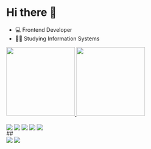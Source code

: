 # Hi there 👋
- 💻 Frontend Developer
- 👨‍💻 Studying Information Systems

<div>
    <a href="https://github.com/Pews-DEV">
        <img height="180em" src="https://github-readme-stats.vercel.app/api?username=Pews-DEV&show_icons=true&theme=dark&include_all_commits=true&count_private=true" />
        <img height="180em" src="https://github-readme-stats.vercel.app/api/top-langs/?username=Pews-DEV&layout=compact&langs_count=7&theme=dark"/>
    </a>
</div>

<div style="display: inline_block"><br>

  <img align="center" src="https://img.shields.io/badge/HTML-239120?style=for-the-badge&logo=html5&logoColor=white">
  <img align="center" src="https://img.shields.io/badge/CSS-239120?&style=for-the-badge&logo=css3&logoColor=white">
  <img align="center" src="https://img.shields.io/badge/JavaScript-323330?style=for-the-badge&logo=javascript&logoColor=F7DF1E">
  <img align="center"  src="https://img.shields.io/badge/Python-3776AB?style=for-the-badge&logo=python&logoColor=white">
  <img align="center"  src="https://img.shields.io/badge/MySQL-00000F?style=for-the-badge&logo=mysql&logoColor=white">
</div>
  ##
  
  <div>
    <a href = "mailto:pedro.silvaifce@gmail.com"><img src="https://img.shields.io/badge/Gmail-D14836?style=for-the-badge&logo=gmail&logoColor=white" target="_blank"></a>
  <a href="https://www.linkedin.com/in/pedro-henrique-da-silva-232700170/" target="_blank"><img src="https://img.shields.io/badge/-LinkedIn-%230077B5?style=for-the-badge&logo=linkedin&logoColor=white" target="_blank"></a> 
  </div>
  
